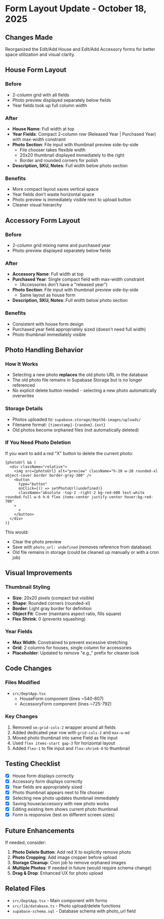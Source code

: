 # Form Layout Update - October 18, 2025

## Changes Made

Reorganized the Edit/Add House and Edit/Add Accessory forms for better space utilization and visual clarity.

## House Form Layout

### Before
- 2-column grid with all fields
- Photo preview displayed separately below fields
- Year fields took up full column width

### After
- **House Name**: Full width at top
- **Year Fields**: Compact 2-column row (Released Year | Purchased Year) with max-width constraint
- **Photo Section**: File input with thumbnail preview side-by-side
  - File chooser takes flexible width
  - 20x20 thumbnail displayed immediately to the right
  - Border and rounded corners for polish
- **Description, SKU, Notes**: Full width below photo section

### Benefits
- More compact layout saves vertical space
- Year fields don't waste horizontal space
- Photo preview is immediately visible next to upload button
- Cleaner visual hierarchy

## Accessory Form Layout

### Before
- 2-column grid mixing name and purchased year
- Photo preview displayed separately below fields

### After
- **Accessory Name**: Full width at top
- **Purchased Year**: Single compact field with max-width constraint
  - (Accessories don't have a "released year")
- **Photo Section**: File input with thumbnail preview side-by-side
  - Same layout as house form
- **Description, SKU, Notes**: Full width below photo section

### Benefits
- Consistent with house form design
- Purchased year field appropriately sized (doesn't need full width)
- Photo thumbnail immediately visible

## Photo Handling Behavior

### How It Works
- Selecting a new photo **replaces** the old photo URL in the database
- The old photo file remains in Supabase Storage but is no longer referenced
- No explicit delete button needed - selecting a new photo automatically overwrites

### Storage Details
- Photos uploaded to: `supabase.storage/dept56-images/uploads/`
- Filename format: `{timestamp}-{random}.{ext}`
- Old photos become orphaned files (not automatically deleted)

### If You Need Photo Deletion
If you want to add a red "X" button to delete the current photo:

```tsx
{photoUrl && (
  <div className="relative">
    <img src={photoUrl} alt="preview" className="h-20 w-20 rounded-xl object-cover border border-gray-300" />
    <button
      type="button"
      onClick={() => setPhotoUrl(undefined)}
      className="absolute -top-2 -right-2 bg-red-600 text-white rounded-full w-6 h-6 flex items-center justify-center hover:bg-red-700"
    >
      ×
    </button>
  </div>
)}
```

This would:
- Clear the photo preview
- Save with `photo_url: undefined` (removes reference from database)
- Old file remains in storage (could be cleaned up manually or with a cron job)

## Visual Improvements

### Thumbnail Styling
- **Size**: 20x20 pixels (compact but visible)
- **Shape**: Rounded corners (rounded-xl)
- **Border**: Light gray border for definition
- **Object Fit**: Cover (maintains aspect ratio, fills square)
- **Flex Shrink**: 0 (prevents squashing)

### Year Fields
- **Max Width**: Constrained to prevent excessive stretching
- **Grid**: 2 columns for houses, single column for accessories
- **Placeholder**: Updated to remove "e.g.," prefix for cleaner look

## Code Changes

### Files Modified
- `src/DeptApp.tsx`
  - HouseForm component (lines ~540-607)
  - AccessoryForm component (lines ~725-792)

### Key Changes
1. Removed `sm:grid-cols-2` wrapper around all fields
2. Added dedicated year row with `grid-cols-2` and `max-w-md`
3. Moved photo thumbnail into same Field as file input
4. Used `flex items-start gap-3` for horizontal layout
5. Added `flex-1` to file input and `flex-shrink-0` to thumbnail

## Testing Checklist

- [x] House form displays correctly
- [x] Accessory form displays correctly
- [x] Year fields are appropriately sized
- [x] Photo thumbnail appears next to file chooser
- [x] Selecting new photo updates thumbnail immediately
- [x] Saving house/accessory with new photo works
- [x] Editing existing item shows current photo thumbnail
- [x] Form is responsive (test on different screen sizes)

## Future Enhancements

If needed, consider:
1. **Photo Delete Button**: Add red X to explicitly remove photo
2. **Photo Cropping**: Add image cropper before upload
3. **Storage Cleanup**: Cron job to remove orphaned images
4. **Multiple Photos**: If needed in future (would require schema change)
5. **Drag & Drop**: Enhanced UX for photo upload

## Related Files

- `src/DeptApp.tsx` - Main component with forms
- `src/lib/database.ts` - Photo upload/delete functions
- `supabase-schema.sql` - Database schema with photo_url field

